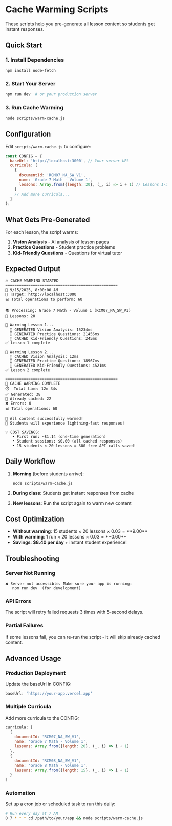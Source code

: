 # Cache Warming Scripts

These scripts help you pre-generate all lesson content so students get instant responses.

## Quick Start

### 1. Install Dependencies
```bash
npm install node-fetch
```

### 2. Start Your Server
```bash
npm run dev  # or your production server
```

### 3. Run Cache Warming
```bash
node scripts/warm-cache.js
```

## Configuration

Edit `scripts/warm-cache.js` to configure:

```javascript
const CONFIG = {
  baseUrl: 'http://localhost:3000', // Your server URL
  curricula: [
    {
      documentId: 'RCM07_NA_SW_V1',
      name: 'Grade 7 Math - Volume 1', 
      lessons: Array.from({length: 20}, (_, i) => i + 1) // Lessons 1-20
    }
    // Add more curricula...
  ]
};
```

## What Gets Pre-Generated

For each lesson, the script warms:
1. **Vision Analysis** - AI analysis of lesson pages
2. **Practice Questions** - Student practice problems  
3. **Kid-Friendly Questions** - Questions for virtual tutor

## Expected Output

```
🔥 CACHE WARMING STARTED
=================================================
📅 9/15/2025, 8:00:00 AM
🎯 Target: http://localhost:3000
📊 Total operations to perform: 60

📚 Processing: Grade 7 Math - Volume 1 (RCM07_NA_SW_V1)
📖 Lessons: 20

🔄 Warming Lesson 1...
  🤖 GENERATED Vision Analysis: 15234ms
  🤖 GENERATED Practice Questions: 21456ms  
  💾 CACHED Kid-Friendly Questions: 245ms
✅ Lesson 1 complete

🔄 Warming Lesson 2...
  💾 CACHED Vision Analysis: 12ms
  🤖 GENERATED Practice Questions: 18967ms
  🤖 GENERATED Kid-Friendly Questions: 4521ms
✅ Lesson 2 complete

=================================================
🎉 CACHE WARMING COMPLETE
⏱️  Total time: 12m 34s
✅ Generated: 38
💾 Already cached: 22  
❌ Errors: 0
📊 Total operations: 60

🎯 All content successfully warmed!
🚀 Students will experience lightning-fast responses!

💡 COST SAVINGS:
   • First run: ~$1.14 (one-time generation)
   • Student sessions: $0.00 (all cached responses)
   • 15 students × 20 lessons = 300 free API calls saved!
```

## Daily Workflow

1. **Morning** (before students arrive):
   ```bash
   node scripts/warm-cache.js
   ```

2. **During class**: Students get instant responses from cache

3. **New lessons**: Run the script again to warm new content

## Cost Optimization

- **Without warming**: 15 students × 20 lessons × $0.03 = **$9.00**
- **With warming**: 1 run × 20 lessons × $0.03 = **$0.60**
- **Savings**: **$8.40 per day** + instant student experience!

## Troubleshooting

### Server Not Running
```
❌ Server not accessible. Make sure your app is running:
   npm run dev  (for development)
```

### API Errors
The script will retry failed requests 3 times with 5-second delays.

### Partial Failures
If some lessons fail, you can re-run the script - it will skip already cached content.

## Advanced Usage

### Production Deployment
Update the baseUrl in CONFIG:
```javascript
baseUrl: 'https://your-app.vercel.app'
```

### Multiple Curricula
Add more curricula to the CONFIG:
```javascript
curricula: [
  {
    documentId: 'RCM07_NA_SW_V1',
    name: 'Grade 7 Math - Volume 1',
    lessons: Array.from({length: 20}, (_, i) => i + 1)
  },
  {
    documentId: 'RCM08_NA_SW_V1', 
    name: 'Grade 8 Math - Volume 1',
    lessons: Array.from({length: 15}, (_, i) => i + 1)
  }
]
```

### Automation
Set up a cron job or scheduled task to run this daily:
```bash
# Run every day at 7 AM
0 7 * * * cd /path/to/your/app && node scripts/warm-cache.js
```